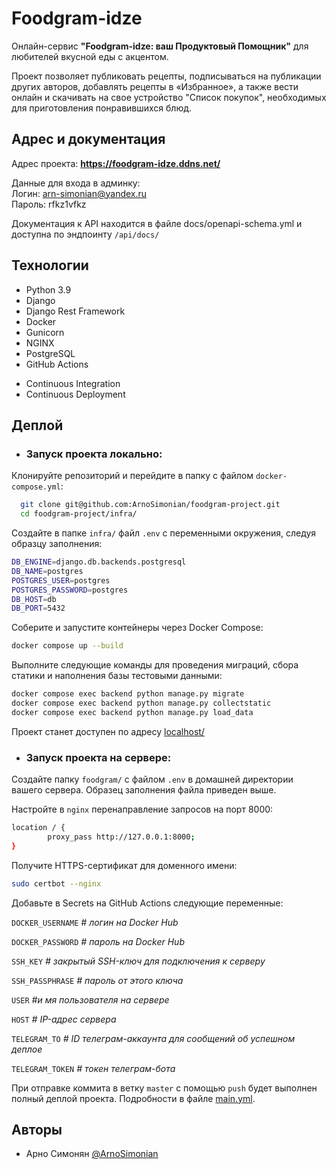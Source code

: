 
# Foodgram-idze

Онлайн-сервис **"Foodgram-idze: ваш Продуктовый Помощник"** для любителей вкусной еды с акцентом.

Проект позволяет публиковать рецепты, подписываться на публикации других авторов, добавлять рецепты в «Избранное», а также вести онлайн и скачивать на свое устройство "Список покупок", необходимых для приготовления понравившихся блюд.



## Адрес и документация

Адрес проекта: **https://foodgram-idze.ddns.net/**

Данные для входа в админку:  
Логин: arn-simonian@yandex.ru  
Пароль: rfkz1vfkz

Документация к API находится в файле docs/openapi-schema.yml и доступна по эндпоинту ```/api/docs/```

## Технологии

- Python 3.9  
- Django
- Django Rest Framework
- Docker
- Gunicorn
- NGINX
- PostgreSQL
- GitHub Actions  


* Continuous Integration
* Continuous Deployment

## Деплой

- ### Запуск проекта локально:

Клонируйте репозиторий и перейдите в папку с файлом ```docker-compose.yml```:
```bash
  git clone git@github.com:ArnoSimonian/foodgram-project.git
  cd foodgram-project/infra/
```
Создайте в папке ```infra/``` файл ```.env``` с переменными окружения, следуя образцу заполнения:
```bash
DB_ENGINE=django.db.backends.postgresql
DB_NAME=postgres  
POSTGRES_USER=postgres  
POSTGRES_PASSWORD=postgres  
DB_HOST=db  
DB_PORT=5432  
```
Соберите и запустите контейнеры через Docker Compose:
```bash
docker compose up --build
```
Выполните следующие команды для проведения миграций, сбора статики и наполнения базы тестовыми данными:
```bash
docker compose exec backend python manage.py migrate
docker compose exec backend python manage.py collectstatic
docker compose exec backend python manage.py load_data
```
Проект станет доступен по адресу [localhost/](http://localhost:80/)

- ### Запуск проекта на сервере:
Создайте папку `foodgram/` с файлом ```.env``` в домашней директории вашего сервера. Образец заполнения файла приведен выше.

Настройте в `nginx` перенаправление запросов на порт 8000:
```sh
location / {
        proxy_pass http://127.0.0.1:8000;
}
```
Получите HTTPS-сертификат для доменного имени:
```sh
sudo certbot --nginx
```
Добавьте в Secrets на GitHub Actions следующие переменные:

`DOCKER_USERNAME` _#  логин на Docker Hub_

`DOCKER_PASSWORD` _# пароль на Docker Hub_

`SSH_KEY` _# закрытый SSH-ключ для подключения к серверу_

`SSH_PASSPHRASE` _# пароль от этого ключа_

`USER` _#и мя пользователя на сервере_

`HOST` _# IP-адрес сервера_

`TELEGRAM_TO` _# ID телеграм-аккаунта для сообщений об успешном деплое_

`TELEGRAM_TOKEN` _# токен телеграм-бота_


При отправке коммита в ветку `master` с помощью `push` будет выполнен полный деплой проекта. Подробности в файле [main.yml](https://github.com/ArnoSimonian/foodgram-project/blob/master/.github/workflows/main.yml).
## Авторы

- Арно Симонян [@ArnoSimonian](https://github.com/ArnoSimonian)
